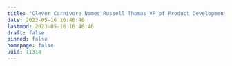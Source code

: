 ```yaml
---
title: "Clever Carnivore Names Russell Thomas VP of Product Development"
date: 2023-05-16 16:46:46
lastmod: 2023-05-16 16:46:46
draft: false
pinned: false
homepage: false
uuid: 11318
---
```

